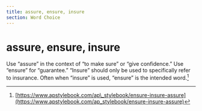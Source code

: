 ```yaml
---
title: assure, ensure, insure
section: Word Choice
---
```

# assure, ensure, insure

Use “assure” in the context of “to make sure” or “give confidence.” Use “ensure” for “guarantee.” “Insure” should only be used to specifically refer to insurance. Often when “insure” is used, “ensure” is the intended word.[^33]

[^33]: [https://www.apstylebook.com/ap\_stylebook/ensure-insure-assure](https://www.apstylebook.com/ap_stylebook/ensure-insure-assure)